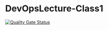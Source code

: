 # DevOpsLecture-Class1
  [![Quality Gate Status](https://sonarcloud.io/api/project_badges/measure?project=erincerensoy_DevOpsLecture-Class1&metric=alert_status)](https://sonarcloud.io/summary/new_code?id=erincerensoy_DevOpsLecture-Class1)
